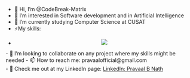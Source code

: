 - 👋 Hi, I’m @CodeBreak-Matrix
- 👀 I’m interested in Software development and in Artificial Intelligence
- 🌱 I’m currently studying Computer Science at CUSAT
- ⚡My skills:
- <p align="center">
  <a href="https://skillicons.dev">
    <img src="https://skillicons.dev/icons?i=c,cpp,java,py,opencv,mysql,visualstudio,windows,linkedin,html&perline=5" />
  </a>
</p>
- 💞️ I’m looking to collaborate on any project where my skills might be needed
- 📫 How to reach me: pravaalofficial@gmail.com </br>
- 💼 Check me out at my LinkedIn page: <a href=https://www.linkedin.com/in/pvlbnath-cdbk999/>LinkedIn: Pravaal B Nath</a>

<!---
CodeBreak-Matrix/CodeBreak-Matrix is a ✨ special ✨ repository because its `README.md` (this file) appears on your GitHub profile.
You can click the Preview link to take a look at your changes.
--->
